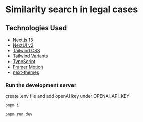# Similarity search in legal cases 

 

## Technologies Used

- [Next.js 13](https://nextjs.org/docs/getting-started)
- [NextUI v2](https://nextui-docs-v2.vercel.app/)
- [Tailwind CSS](https://tailwindcss.com/)
- [Tailwind Variants](https://tailwind-variants.org)
- [TypeScript](https://www.typescriptlang.org/)
- [Framer Motion](https://www.framer.com/motion/)
- [next-themes](https://github.com/pacocoursey/next-themes)

### Run the development server

create .env file and add openAI key under OPENAI_API_KEY

```bash
pnpm i
```

```bash
pnpm run dev
```